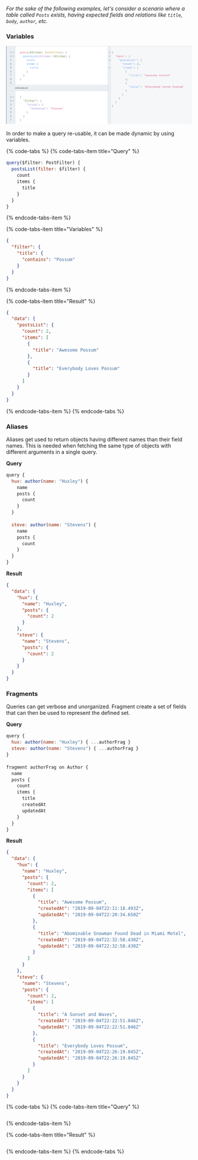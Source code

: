 *For the sake of the following examples, let's consider a scenario where a table called `Posts` exists, having expected fields and relations like `title`, `body`, `author`, etc.*

### Variables

![Using Variables in GraphQL queries](../../../.gitbook/assets/api-explorer-variables-examples.png)

In order to make a query re-usable, it can be made dynamic by using variables.

{% code-tabs %}
{% code-tabs-item title="Query" %}
```javascript
query($filter: PostFilter) {
  postsList(filter: $filter) {
    count
    items {
      title
    }
  }
}
```
{% endcode-tabs-item %}

{% code-tabs-item title="Variables" %}
```json
{
  "filter": {
    "title": {
      "contains": "Possum"
    }
  }
}
```
{% endcode-tabs-item %}

{% code-tabs-item title="Result" %}
```json
{
  "data": {
    "postsList": {
      "count": 2,
      "items": [
        {
          "title": "Awesome Possum"
        },
        {
          "title": "Everybody Loves Possum"
        }
      ]
    }
  }
}
```
{% endcode-tabs-item %}
{% endcode-tabs %}


### Aliases

Aliases get used to return objects having different names than their field names. This is needed when fetching the same type of objects with different arguments in a single query.

**Query**
```javascript
query {
  hux: author(name: "Huxley") {
    name
    posts {
      count
    }
  }
  
  steve: author(name: "Stevens") {
    name
    posts {
      count
    }
  }
}
```
**Result**
```json
{
  "data": {
    "hux": {
      "name": "Huxley",
      "posts": {
        "count": 2
      }
    },
    "steve": {
      "name": "Stevens",
      "posts": {
        "count": 2
      }
    }
  }
}
```

### Fragments

Queries can get verbose and unorganized. Fragment create a set of fields that can then be used to represent the defined set.

**Query**
```javascript
query {
  hux: author(name: "Huxley") { ...authorFrag }
  steve: author(name: "Stevens") { ...authorFrag }
}

fragment authorFrag on Author {
  name
  posts {
    count
    items {
      title
      createdAt
      updatedAt
    }
  }
}

```

**Result**
```json
{
  "data": {
    "hux": {
      "name": "Huxley",
      "posts": {
        "count": 2,
        "items": [
          {
            "title": "Awesome Possum",
            "createdAt": "2019-09-04T22:11:18.493Z",
            "updatedAt": "2019-09-04T22:20:34.650Z"
          },
          {
            "title": "Abominable Snowman Found Dead in Miami Motel",
            "createdAt": "2019-09-04T22:32:50.430Z",
            "updatedAt": "2019-09-04T22:32:50.430Z"
          }
        ]
      }
    },
    "steve": {
      "name": "Stevens",
      "posts": {
        "count": 2,
        "items": [
          {
            "title": "A Sunset and Waves",
            "createdAt": "2019-09-04T22:22:51.846Z",
            "updatedAt": "2019-09-04T22:22:51.846Z"
          },
          {
            "title": "Everybody Loves Possum",
            "createdAt": "2019-09-04T22:26:19.045Z",
            "updatedAt": "2019-09-04T22:26:19.045Z"
          }
        ]
      }
    }
  }
}
```


{% code-tabs %}
{% code-tabs-item title="Query" %}
```javascript

```
{% endcode-tabs-item %}

{% code-tabs-item title="Result" %}
```json

```
{% endcode-tabs-item %}
{% endcode-tabs %}
